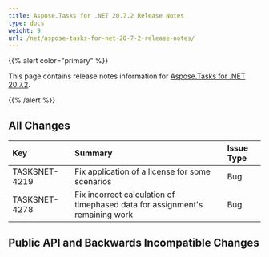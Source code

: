 ```yaml
---
title: Aspose.Tasks for .NET 20.7.2 Release Notes
type: docs
weight: 9
url: /net/aspose-tasks-for-net-20-7-2-release-notes/
---
```


{{% alert color="primary" %}} 

This page contains release notes information for [Aspose.Tasks for .NET 20.7.2](https://downloads.aspose.com/tasks/net/new-releases/aspose.tasks-for-.net-20.7.2/).

{{% /alert %}}
## **All Changes**

|**Key**|**Summary**|**Issue Type**|
| :- | :- | :- |
|TASKSNET-4219|Fix application of a license for some scenarios |Bug|
|TASKSNET-4278|Fix incorrect calculation of timephased data for assignment's remaining work |Bug |
## **Public API and Backwards Incompatible Changes**
